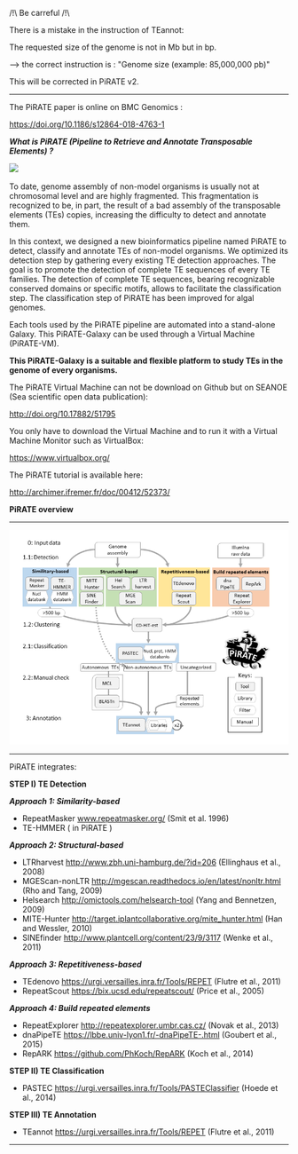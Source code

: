 /!\ Be carreful /!\

There is a mistake in the instruction of TEannot:

The requested size of the genome is not in Mb but in bp.

--> the correct instruction is : "Genome size (example: 85,000,000 pb)"

This will be corrected in PiRATE v2.


________________________________________________________

The PiRATE paper is online on BMC Genomics :

https://doi.org/10.1186/s12864-018-4763-1



***What is PiRATE (Pipeline to Retrieve and Annotate Transposable Elements) ?*** 


![](http://www.seanoe.org/data/00406/51795/thumbnail.gif)


To date, genome assembly of non-model organisms is usually not at chromosomal level and are highly fragmented. This fragmentation is recognized to be, in part, the result of a bad assembly of the transposable elements (TEs) copies, increasing the difficulty to detect and annotate them.

In this context, we designed a new bioinformatics pipeline named PiRATE to detect, classify and annotate TEs of non-model organisms. We optimized its detection step by gathering every existing TE detection approaches. The goal is to promote the detection of complete TE sequences of every TE families. The detection of complete TE sequences, bearing recognizable conserved domains or specific motifs, allows to facilitate the classification step. The classification step of PiRATE has been improved for algal genomes.

Each tools used by the PiRATE pipeline are automated into a stand-alone Galaxy. This PiRATE-Galaxy can be used through a Virtual Machine (PiRATE-VM).

**This PiRATE-Galaxy is a suitable and flexible platform to study TEs in the genome of every organisms.**

The PiRATE Virtual Machine can not be download on Github but on SEANOE (Sea scientific open data publication): 

http://doi.org/10.17882/51795

You only have to download the Virtual Machine and to run it with a Virtual Machine Monitor such as VirtualBox:

https://www.virtualbox.org/

The PiRATE tutorial is available here:

http://archimer.ifremer.fr/doc/00412/52373/


**PiRATE overview**

***

![](https://github.com/JBerthelier/PiRATE/blob/master/PiRATE_Pipeline_Figure.png?raw=true)

***

PiRATE integrates: 

 
**STEP I) TE Detection**

**_Approach 1: Similarity-based_**

  - RepeatMasker www.repeatmasker.org/ (Smit et al. 1996)
  - TE-HMMER ( in PiRATE )

**_Approach 2: Structural-based_**

  - LTRharvest http://www.zbh.uni-hamburg.de/?id=206 (Ellinghaus et al., 2008)
  - MGEScan-nonLTR http://mgescan.readthedocs.io/en/latest/nonltr.html (Rho and Tang, 2009)
  -  Helsearch http://omictools.com/helsearch-tool (Yang and Bennetzen, 2009)
  -  MITE-Hunter http://target.iplantcollaborative.org/mite_hunter.html (Han and Wessler, 2010)
  -  SINEfinder http://www.plantcell.org/content/23/9/3117 (Wenke et al., 2011)

**_Approach 3: Repetitiveness-based_**

  - TEdenovo https://urgi.versailles.inra.fr/Tools/REPET (Flutre et al., 2011)
  - RepeatScout https://bix.ucsd.edu/repeatscout/ (Price et al., 2005)

**_Approach 4: Build repeated elements_**

  - RepeatExplorer http://repeatexplorer.umbr.cas.cz/ (Novak et al., 2013)
  - dnaPipeTE https://lbbe.univ-lyon1.fr/-dnaPipeTE-.html (Goubert et al., 2015)
  - RepARK https://github.com/PhKoch/RepARK (Koch et al., 2014)

 
**STEP II) TE Classification**

  - PASTEC https://urgi.versailles.inra.fr/Tools/PASTEClassifier (Hoede et al., 2014)

 
**STEP III) TE Annotation**

  - TEannot https://urgi.versailles.inra.fr/Tools/REPET (Flutre et al., 2011)

***
